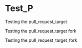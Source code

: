 # Test_P

Testing the pull_request_target

Testing the pull_request_target fork

Testing the pull_request_target_fork
